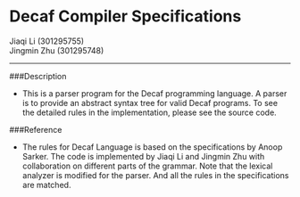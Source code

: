
Decaf Compiler Specifications
===================
Jiaqi Li (301295755) <br> Jingmin Zhu (301295748)

-------------------

###Description
* This is a parser program for the Decaf programming language.
 A parser is to provide an abstract syntax tree for valid Decaf programs.
 To see the detailed rules in the implementation, please see the source code.  

###Reference
* The rules for Decaf Language is based on the specifications by Anoop Sarker. 
The code is implemented by Jiaqi Li and Jingmin Zhu with collaboration on different parts of the grammar.
Note that the lexical analyzer is modified for the parser. And all the rules in the specifications are matched. 